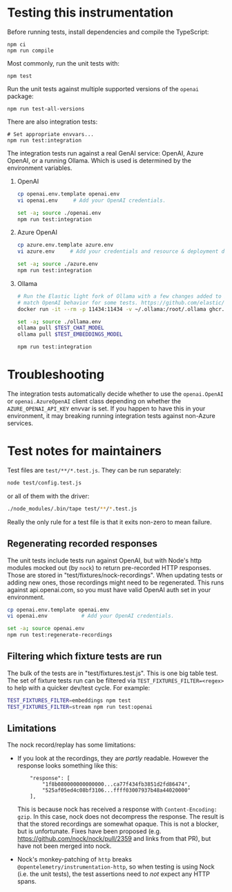 # Testing this instrumentation

Before running tests, install dependencies and compile the TypeScript:

```
npm ci
npm run compile
```

Most commonly, run the unit tests with:

```
npm test
```

Run the unit tests against multiple supported versions of the `openai` package:

```
npm run test-all-versions
```

There are also integration tests:

```
# Set appropriate envvars...
npm run test:integration
```

The integration tests run against a real GenAI service: OpenAI, Azure OpenAI,
or a running Ollama. Which is used is determined by the environment variables.

1. OpenAI

    ```bash
    cp openai.env.template openai.env
    vi openai.env     # Add your OpenAI credentials.

    set -a; source ./openai.env
    npm run test:integration
    ```

2. Azure OpenAI

    ```bash
    cp azure.env.template azure.env
    vi azure.env     # Add your credentials and resource & deployment details.

    set -a; source ./azure.env
    npm run test:integration
    ```

3. Ollama

    ```bash
    # Run the Elastic light fork of Ollama with a few changes added to better
    # match OpenAI behavior for some tests. https://github.com/elastic/ollama/tree/testing
    docker run -it --rm -p 11434:11434 -v ~/.ollama:/root/.ollama ghcr.io/elastic/ollama/ollama:testing serve

    set -a; source ./ollama.env
    ollama pull $TEST_CHAT_MODEL
    ollama pull $TEST_EMBEDDINGS_MODEL

    npm run test:integration
    ```

# Troubleshooting

The integration tests automatically decide whether to use the `openai.OpenAI`
or `openai.AzureOpenAI` client class depending on whether the
`AZURE_OPENAI_API_KEY` envvar is set. If you happen to have this in your
environment, it may breaking running integration tests against non-Azure
services.

# Test notes for maintainers

Test files are `test/**/*.test.js`. They can be run separately:

```bash
node test/config.test.js
```

or all of them with the driver:

```bash
./node_modules/.bin/tape test/**/*.test.js
```

Really the only rule for a test file is that it exits non-zero to mean failure.

## Regenerating recorded responses

The unit tests include tests run against OpenAI, but with Node's http modules
mocked out (by `nock`) to return pre-recorded HTTP responses. Those are
stored in "test/fixtures/nock-recordings". When updating tests or adding new
ones, those recordings might need to be regenerated. This runs against
api.openai.com, so you must have valid OpenAI auth set in your environment.

```bash
cp openai.env.template openai.env
vi openai.env           # Add your OpenAI credentials.

set -a; source openai.env
npm run test:regenerate-recordings
```

## Filtering which fixture tests are run

The bulk of the tests are in "test/fixtures.test.js". This is one big table
test. The set of fixture tests run can be filtered via
`TEST_FIXTURES_FILTER=<regex>` to help with a quicker dev/test cycle.
For example:

```bash
TEST_FIXTURES_FILTER=embeddings npm test
TEST_FIXTURES_FILTER=stream npm run test:openai
```

## Limitations

The nock record/replay has some limitations:

- If you look at the recordings, they are *partly* readable. However the
  response looks something like this:

    ```
        "response": [
            "1f8b080000000000000...ca77f434fb3851d2fd86474",
            "525af05ed4c08bf3106...ffff03007937b48a44020000"
        ],
    ```

    This is because nock has received a response with `Content-Encoding: gzip`.
    In this case, nock does not decompress the response. The result is that the
    stored recordings are somewhat opaque. This is not a blocker, but is
    unfortunate. Fixes have been proposed (e.g.
    https://github.com/nock/nock/pull/2359 and links from that PR), but have not
    been merged into nock.

- Nock's monkey-patching of `http` breaks `@opentelemetry/instrumentation-http`,
  so when testing is using Nock (i.e. the unit tests), the test assertions
  need to *not* expect any HTTP spans.

